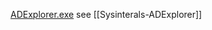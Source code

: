 


[ADExplorer.exe](https://learn.microsoft.com/en-us/sysinternals/downloads/adexplorer) see [[Sysinterals-ADExplorer]] 